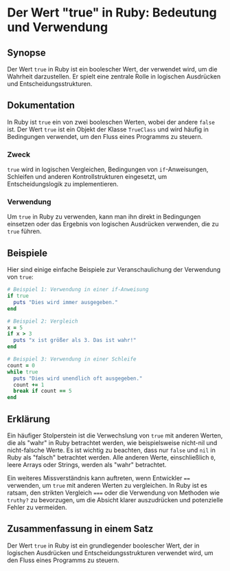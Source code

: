 <!--
Meta Description: # Der Wert "true" in Ruby: Bedeutung und Verwendung ## Synopse Der Wert `true` in Ruby ist ein boolescher Wert, der verwendet wird, um die Wahrheit da...
Meta Keywords: true, ist, der, ruby, und
-->

# Der Wert "true" in Ruby: Bedeutung und Verwendung

## Synopse
Der Wert `true` in Ruby ist ein boolescher Wert, der verwendet wird, um die Wahrheit darzustellen. Er spielt eine zentrale Rolle in logischen Ausdrücken und Entscheidungsstrukturen.

## Dokumentation
In Ruby ist `true` ein von zwei booleschen Werten, wobei der andere `false` ist. Der Wert `true` ist ein Objekt der Klasse `TrueClass` und wird häufig in Bedingungen verwendet, um den Fluss eines Programms zu steuern.

### Zweck
`true` wird in logischen Vergleichen, Bedingungen von `if`-Anweisungen, Schleifen und anderen Kontrollstrukturen eingesetzt, um Entscheidungslogik zu implementieren.

### Verwendung
Um `true` in Ruby zu verwenden, kann man ihn direkt in Bedingungen einsetzen oder das Ergebnis von logischen Ausdrücken verwenden, die zu `true` führen.

## Beispiele
Hier sind einige einfache Beispiele zur Veranschaulichung der Verwendung von `true`:

```ruby
# Beispiel 1: Verwendung in einer if-Anweisung
if true
  puts "Dies wird immer ausgegeben."
end

# Beispiel 2: Vergleich
x = 5
if x > 3
  puts "x ist größer als 3. Das ist wahr!"
end

# Beispiel 3: Verwendung in einer Schleife
count = 0
while true
  puts "Dies wird unendlich oft ausgegeben."
  count += 1
  break if count == 5
end
```

## Erklärung
Ein häufiger Stolperstein ist die Verwechslung von `true` mit anderen Werten, die als "wahr" in Ruby betrachtet werden, wie beispielsweise nicht-nil und nicht-falsche Werte. Es ist wichtig zu beachten, dass nur `false` und `nil` in Ruby als "falsch" betrachtet werden. Alle anderen Werte, einschließlich `0`, leere Arrays oder Strings, werden als "wahr" betrachtet.

Ein weiteres Missverständnis kann auftreten, wenn Entwickler `==` verwenden, um `true` mit anderen Werten zu vergleichen. In Ruby ist es ratsam, den strikten Vergleich `===` oder die Verwendung von Methoden wie `truthy?` zu bevorzugen, um die Absicht klarer auszudrücken und potenzielle Fehler zu vermeiden.

## Zusammenfassung in einem Satz
Der Wert `true` in Ruby ist ein grundlegender boolescher Wert, der in logischen Ausdrücken und Entscheidungsstrukturen verwendet wird, um den Fluss eines Programms zu steuern.